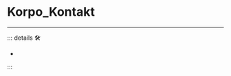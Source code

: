 # <beta>Korpo_Kontakt</beta>

---

<!-- =================================================== -->
<!-- =================================================== -->
<!-- =================================================== -->
<!-- =================================================== -->
<!-- =================================================== -->
::: details 🛠

-

:::

